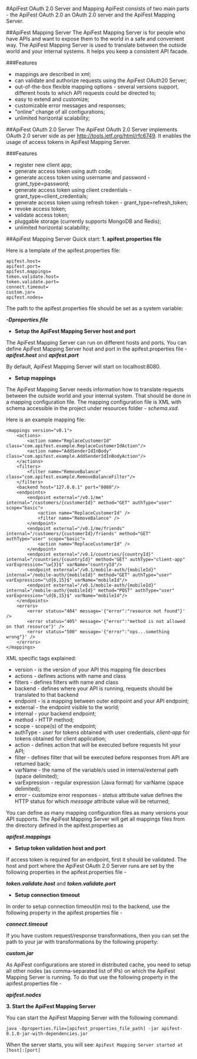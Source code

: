 #ApiFest OAuth 2.0 Server and Mapping
ApiFest consists of two main parts - the ApiFest OAuth 2.0 an OAuth 2.0 server and the ApiFest Mapping Server.

##ApiFest Mapping Server
The ApiFest Mapping Server is for people who have APIs and want to expose them to the world in a safe and convenient way.
The ApiFest Mapping Server is used to translate between the outside world and your internal systems. It helps you keep a consistent API facade.

###Features
- mappings are described in xml;
- can validate and authorize requests using the ApiFest OAuth20 Server;
- out-of-the-box flexible mapping options - several versions support, different hosts to which API requests could be directed to;
- easy to extend and customize;
- customizable error messages and responses;
- "online" change of all configurations;
- unlimited horizontal scalability;


##ApiFest OAuth 2.0 Server
The ApiFest OAuth 2.0 Server implements OAuth 2.0 server side as per http://tools.ietf.org/html/rfc6749.
It enables the usage of access tokens in ApiFest Mapping Server.

###Features
- register new client app;
- generate access token using auth code;
- generate access token using username and password - grant_type=password;
- generate access token using client credentials - grant_type=client_credentials;
- generate access token using refresh token - grant_type=refresh_token;
- revoke access token;
- validate access token;
- pluggable storage (currently supports MongoDB and Redis);
- unlimited horizontal scalability;


##ApiFest Mapping Server Quick start:
**1. apifest.properties file**

Here is a template of the apifest.properties file:
```
apifest.host=
apifest.port=
apifest.mappings=
token.validate.host=
token.validate.port=
connect.timeout=
custom.jar=
apifest.nodes=
```

The path to the apifest.properties file should be set as a system variable:

***-Dproperties.file***

* **Setup the ApiFest Mapping Server host and port**

The ApiFest Mapping Server can run on different hosts and ports.
You can define ApiFest Mapping Server host and port in the apifest.properties file -
***apifest.host*** and ***apifest.port***

By default, ApiFest Mapping Server will start on localhost:8080.

* **Setup mappings**

The ApiFest Mapping Server needs information how to translate requests between the outside world and your internal system.
That should be done in a mapping configuration file. 
The mapping configuration file is XML with schema accessible in the project under resources folder - *schema.xsd*.

Here is an example mapping file:
```
<mappings version="v0.1">
    <actions>
        <action name="ReplaceCustomerId" class="com.apifest.example.ReplaceCustomerIdAction"/>
        <action name="AddSenderIdInBody" class="com.apifest.example.AddSenderIdInBodyAction"/>
    </actions>
    <filters>
        <filter name="RemoveBalance" class="com.apifest.example.RemoveBalanceFilter"/>
    </filters>
    <backend host="127.0.0.1" port="8080"/>
    <endpoints>
        <endpoint external="/v0.1/me" internal="/customers/{customerId}" method="GET" authType="user" scope="basic">
            <action name="ReplaceCustomerId" />
            <filter name="RemoveBalance" />
        </endpoint>
        <endpoint external="/v0.1/me/friends" internal="/customers/{customerId}/friends" method="GET" authType="user" scope="basic">
            <action name="ReplaceCustomerId" />
        </endpoint>
        <endpoint external="/v0.1/countries/{countryId}" internal="/countries/{countryId}" method="GET" authType="client-app" varExpression="\w{3}$" varName="countryId"/>
        <endpoint external="/v0.1/mobile-auth/{mobileId}" internal="/mobile-auth/{mobileId}" method="GET" authType="user" varExpression="\d{6,15}$" varName="mobileId"/>
        <endpoint external="/v0.1/mobile-auth/{mobileId}" internal="/mobile-auth/{mobileId}" method="POST" authType="user" varExpression="\d{6,15}$" varName="mobileId"/>
    </endpoints>
    <errors>
        <error status="404" message='{"error":"resource not found"}' />
        <error status="405" message='{"error":"method is not allowed on that resource"}' />
        <error status="500" message='{"error":"ops...something wrong"}' />
    </errors>
</mappings>
```

XML specific tags explained:

- version - is the version of your API this mapping file describes
- actions - defines actions with name and class
- filters - defines filters with name and class
- backend - defines where your API is running, requests should be translated to that backend 
- endpoint - is a mapping between outer ednpoint and your API endpoint;
- external - the endpoint visible to the world;
- internal - your backend endpoint;
- method - HTTP method;
- scope - scope(s) of the endpoint;
- authType - *user* for tokens obtained with user credentials, *client-app* for tokens obtained for client application;
- action - defines action that will be executed before requests hit your API;
- filter - defines filter that will be executed before responses from API are returned back;
- varName - the name of the variable/s used in internal/external path (space delimited);
- varExpression - regular expression (Java format) for varName (space delimited);
- error - customize error responses - *status* attribute value defines the HTTP status for which *message* attribute value will be returned;

You can define as many mapping configuration files as many versions your API supports.
The ApiFest Mapping Server will get all mappings files from the directory defined in the apifest.properties as 

***apifest.mappings***

* **Setup token validation host and port**

If access token is required for an endpoint, first it should be validated. The host and port where the ApiFest OAuth 2.0 Server runs are set by the following properties in the apifest.properties file -

***token.validate.host*** and ***token.validate.port*** 

* **Setup connection timeout**

In order to setup connection timeout(in ms) to the backend, use the following property in the apifest.properties file -

***connect.timeout***

If you have custom request/response transformations, then you can set the path to your jar with transformations by the 
following property:
   
***custom.jar***

As ApiFest configurations are stored in distributed cache, you need to setup all other nodes (as comma-separated list of 
IPs) on which the ApiFest Mapping Server is running. To do that use the following property in the apifest.properties file -

***apifest.nodes***
 

**3. Start the ApiFest Mapping Server**

You can start the ApiFest Mapping Server with the following command:

```java -Dproperties.file=[apifest_properties_file_path] -jar apifest-0.1.0-jar-with-dependencies.jar```

When the server starts, you will see:
```ApiFest Mapping Server started at [host]:[port]```